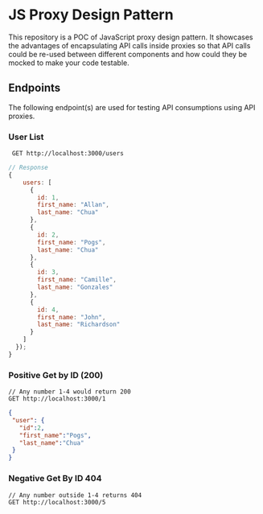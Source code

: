 # JS Proxy Design Pattern
This repository is a POC of JavaScript proxy design pattern. It showcases the advantages of encapsulating API calls inside proxies so that API calls could be re-used between different components and how could they be mocked to make your code testable.


## Endpoints

The following endpoint(s) are used for testing API consumptions using API proxies.

### User List

```
 GET http://localhost:3000/users
```

```js
// Response
{
    users: [
      {
        id: 1,
        first_name: "Allan",
        last_name: "Chua"
      },
      {
        id: 2,
        first_name: "Pogs",
        last_name: "Chua"
      },
      {
        id: 3,
        first_name: "Camille",
        last_name: "Gonzales"
      },
      {
        id: 4,
        first_name: "John",
        last_name: "Richardson"
      }
    ]
  });
}
```

### Positive Get by ID (200)

```
// Any number 1-4 would return 200
GET http://localhost:3000/1
```
```json
{
 "user": {
   "id":2,
   "first_name":"Pogs",
   "last_name":"Chua"
 }
}
```

### Negative Get By ID 404
```
// Any number outside 1-4 returns 404
GET http://localhost:3000/5
```
